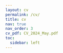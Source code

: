 ```yaml
---
layout: cv
permalink: /cv/
title: cv
nav: true
nav_order: 3
cv_pdf: CV_2024_May.pdf
toc:
  sidebar: left
---
```

